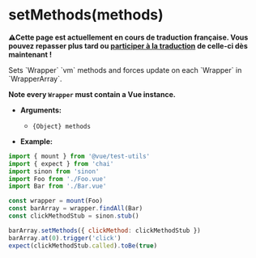 
# setMethods(methods)

<p><strong>⚠Cette page est actuellement en cours de traduction française. Vous pouvez repasser plus tard ou <a href="https://github.com/vuejs-fr/vue-test-utils" target="_blank">participer à la traduction</a> de celle-ci dès maintenant !</strong></p><p>Sets `Wrapper` `vm` methods and forces update on each `Wrapper` in `WrapperArray`.</p>

**Note every `Wrapper` must contain a Vue instance.**

- **Arguments:**
  - `{Object} methods`

- **Example:**

```js
import { mount } from '@vue/test-utils'
import { expect } from 'chai'
import sinon from 'sinon'
import Foo from './Foo.vue'
import Bar from './Bar.vue'

const wrapper = mount(Foo)
const barArray = wrapper.findAll(Bar)
const clickMethodStub = sinon.stub()

barArray.setMethods({ clickMethod: clickMethodStub })
barArray.at(0).trigger('click')
expect(clickMethodStub.called).toBe(true)
```
